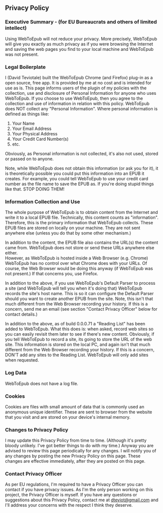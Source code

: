 ## Privacy Policy

### Executive Summary - (for EU Bureaucrats and others of limited intellect)
Using WebToEpub will not reduce your privacy.
More precisely, WebToEpub will give you exactly as much privacy as if you were browsing the Internet and saving the web pages you find to your local machine and WebToEpub was not present.

### Legal Boilerplate
I (David Teviotale) built the WebToEpub Chrome (and Firefox) plug-in as a open source, free app. It is provided by me at no cost and is intended for use as is.
This page informs users of the plugin of my policies with the collection, use and disclosure of Personal Information for anyone who uses WebToEpub.
If you choose to use WebToEpub, then you agree to the collection and use of information in relation with this policy.
WebToEpub does NOT collect any "Personal Information".  Where personal information is defined as things like:
1. Your Name
2. Your Email Address
3. Your Physical Address
4. Your Credit Card Number(s)
5. etc.

Obviously, as Personal information is not collected, it's also not used, stored or passed on to anyone.

Note, while WebToEpub does not obtain this information (or ask you for it), it is theoretically possible you could put this information into an EPUB it creates.  For example, you could tell WebToEpub to use your credit card number as the file name to save the EPUB as.  If you're doing stupid things like that.  STOP DOING THEM!

### Information Collection and Use
The whole purpose of WebToEpub is to obtain content from the Internet and write it to a local EPUB file.
Technically, this content counts as "information".  Therefore, this is the primary information that WebToEpub collects.
These EPUB files are stored on locally on your machine.  They are not sent anywhere else (unless you do that by some other mechanism.)  

In addition to the content, the EPUB file also contains the URL(s) the content came from. WebToEpub does not store or send these URLs anywhere else either.  
However, as WebToEpub is hosted inside a Web Browser (e.g. Chrome) WebToEpub has no control over what Chrome does with your URLs.
Of course, the Web Browser would be doing this anyway (if WebToEpub was not present.) If that concerns you, use Firefox.

In addition to the above, if you use WebToEpub's Default Parser to process a site (and WebToEpub will tell you when it's doing that) WebToEpub records the site's host name. This is so it can configure the Default Parser should you want to create another EPUB from the site.
Note, this isn't that much different from the Web Browser recording your history.  If this is a concern, send me an email (see section "Contact Privacy Officer" below for contact details.)

In addition to the above, as of build 0.0.0.71 a "Reading List" has been added to WebToEpub.
What this does is: when asked, record web sites so you can easily revisit them later to see if there's new content.
Obviously, if you tell WebToEpub to record a site, its going to store the URL of the web site.
This information is stored on the local PC, and again isn't that much different from the Web Browser recording your history.
If this is a concern, DON'T add any sites to the Reading List.  WebToEpub will only add sites when requested.

### Log Data
WebToEpub does not have a log file.

### Cookies
Cookies are files with small amount of data that is commonly used an anonymous unique identifier. These are sent to browser from the website that you visit and are stored on your device's internal memory.

### Changes to Privacy Policy
I may update this Privacy Policy from time to time. (Although it's pretty bloody unlikely. I've got better things to do with my time.) Anyway you are advised to review this page periodically for any changes. I will notify you of any changes by posting the new Privacy Policy on this page. These changes are effective immediately, after they are posted on this page.

### Contact Privacy Officer
As per EU regulations, I'm required to have a Privacy Officer you can contact if you have privacy issues.
As I'm the only person working on this project, the Privacy Officer is myself.
If you have any questions or suggestions about this Privacy Policy, contact me at dteviot@gmail.com and I'll address your concerns with the respect I think they deserve.
